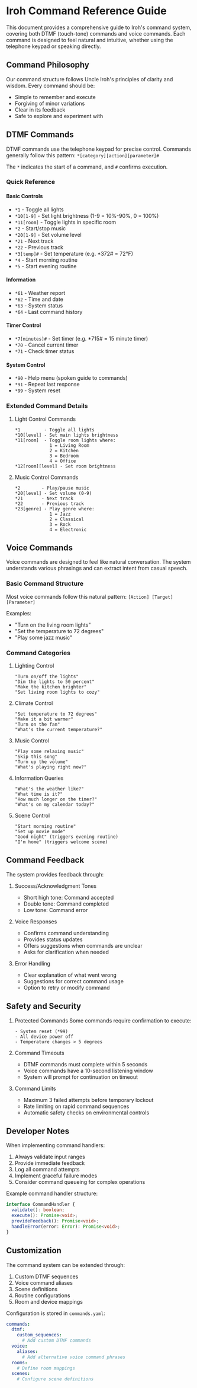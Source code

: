 # Iroh Command Reference Guide

This document provides a comprehensive guide to Iroh's command system, covering both DTMF (touch-tone) commands and voice commands. Each command is designed to feel natural and intuitive, whether using the telephone keypad or speaking directly.

## Command Philosophy

Our command structure follows Uncle Iroh's principles of clarity and wisdom. Every command should be:
- Simple to remember and execute
- Forgiving of minor variations
- Clear in its feedback
- Safe to explore and experiment with

## DTMF Commands

DTMF commands use the telephone keypad for precise control. Commands generally follow this pattern:
`*[category][action][parameter]#`

The `*` indicates the start of a command, and `#` confirms execution.

### Quick Reference

#### Basic Controls
- `*1` - Toggle all lights
- `*10[1-9]` - Set light brightness (1-9 = 10%-90%, 0 = 100%)
- `*11[room]` - Toggle lights in specific room
- `*2` - Start/stop music
- `*20[1-9]` - Set volume level
- `*21` - Next track
- `*22` - Previous track
- `*3[temp]#` - Set temperature (e.g. *372# = 72°F)
- `*4` - Start morning routine
- `*5` - Start evening routine

#### Information
- `*61` - Weather report
- `*62` - Time and date
- `*63` - System status
- `*64` - Last command history

#### Timer Control
- `*7[minutes]#` - Set timer (e.g. *715# = 15 minute timer)
- `*70` - Cancel current timer
- `*71` - Check timer status

#### System Control
- `*90` - Help menu (spoken guide to commands)
- `*91` - Repeat last response
- `*99` - System reset

### Extended Command Details

1. Light Control Commands
   ```
   *1         - Toggle all lights
   *10[level] - Set main lights brightness
   *11[room]  - Toggle room lights where:
                1 = Living Room
                2 = Kitchen
                3 = Bedroom
                4 = Office
   *12[room][level] - Set room brightness
   ```

2. Music Control Commands
   ```
   *2        - Play/pause music
   *20[level] - Set volume (0-9)
   *21       - Next track
   *22       - Previous track
   *23[genre] - Play genre where:
                1 = Jazz
                2 = Classical
                3 = Rock
                4 = Electronic
   ```

## Voice Commands

Voice commands are designed to feel like natural conversation. The system understands various phrasings and can extract intent from casual speech.

### Basic Command Structure

Most voice commands follow this natural pattern:
`[Action] [Target] [Parameter]`

Examples:
- "Turn on the living room lights"
- "Set the temperature to 72 degrees"
- "Play some jazz music"

### Command Categories

1. Lighting Control
   ```
   "Turn on/off the lights"
   "Dim the lights to 50 percent"
   "Make the kitchen brighter"
   "Set living room lights to cozy"
   ```

2. Climate Control
   ```
   "Set temperature to 72 degrees"
   "Make it a bit warmer"
   "Turn on the fan"
   "What's the current temperature?"
   ```

3. Music Control
   ```
   "Play some relaxing music"
   "Skip this song"
   "Turn up the volume"
   "What's playing right now?"
   ```

4. Information Queries
   ```
   "What's the weather like?"
   "What time is it?"
   "How much longer on the timer?"
   "What's on my calendar today?"
   ```

5. Scene Control
   ```
   "Start morning routine"
   "Set up movie mode"
   "Good night" (triggers evening routine)
   "I'm home" (triggers welcome scene)
   ```

## Command Feedback

The system provides feedback through:
1. Success/Acknowledgment Tones
   - Short high tone: Command accepted
   - Double tone: Command completed
   - Low tone: Command error

2. Voice Responses
   - Confirms command understanding
   - Provides status updates
   - Offers suggestions when commands are unclear
   - Asks for clarification when needed

3. Error Handling
   - Clear explanation of what went wrong
   - Suggestions for correct command usage
   - Option to retry or modify command

## Safety and Security

1. Protected Commands
   Some commands require confirmation to execute:
   ```
   - System reset (*99)
   - All device power off
   - Temperature changes > 5 degrees
   ```

2. Command Timeouts
   - DTMF commands must complete within 5 seconds
   - Voice commands have a 10-second listening window
   - System will prompt for continuation on timeout

3. Command Limits
   - Maximum 3 failed attempts before temporary lockout
   - Rate limiting on rapid command sequences
   - Automatic safety checks on environmental controls

## Developer Notes

When implementing command handlers:
1. Always validate input ranges
2. Provide immediate feedback
3. Log all command attempts
4. Implement graceful failure modes
5. Consider command queueing for complex operations

Example command handler structure:
```typescript
interface CommandHandler {
  validate(): boolean;
  execute(): Promise<void>;
  provideFeedback(): Promise<void>;
  handleError(error: Error): Promise<void>;
}
```

## Customization

The command system can be extended through:
1. Custom DTMF sequences
2. Voice command aliases
3. Scene definitions
4. Routine configurations
5. Room and device mappings

Configuration is stored in `commands.yaml`:
```yaml
commands:
  dtmf:
    custom_sequences:
      # Add custom DTMF commands
  voice:
    aliases:
      # Add alternative voice command phrases
  rooms:
    # Define room mappings
  scenes:
    # Configure scene definitions
```